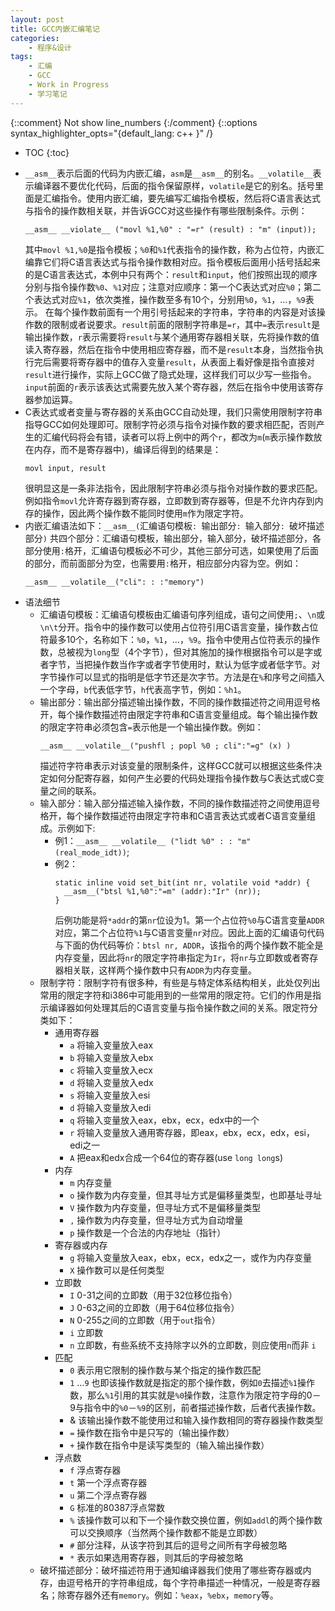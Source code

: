 ```yaml
---
layout: post
title: GCC内嵌汇编笔记
categories:
    - 程序&设计
tags:
    - 汇编
    - GCC
    - Work in Progress
    - 学习笔记
---
```


{::comment} Not show line_numbers {:/comment}
{::options syntax_highlighter_opts="{default_lang: c++ \}" /}

* TOC
{:toc}

- `__asm__`表示后面的代码为内嵌汇编，`asm`是`__asm__`的别名。`__volatile__`表示编译器不要优化代码，后面的指令保留原样，`volatile`是它的别名。括号里面是汇编指令。使用内嵌汇编，要先编写汇编指令模板，然后将C语言表达式与指令的操作数相关联，并告诉GCC对这些操作有哪些限制条件。示例：
  ```
  __asm__ __violate__ ("movl %1,%0" : "=r" (result) : "m" (input));
  ```
  其中`movl %1,%0`是指令模板；`%0`和`%1`代表指令的操作数，称为占位符，内嵌汇编靠它们将C语言表达式与指令操作数相对应。指令模板后面用小括号括起来的是C语言表达式，本例中只有两个：`result`和`input`，他们按照出现的顺序分别与指令操作数`%0`、`%1`对应；注意对应顺序：第一个C表达式对应`%0`；第二个表达式对应`%1`，依次类推，操作数至多有10个，分别用`%0`，`%1`，…，`%9`表示。 在每个操作数前面有一个用引号括起来的字符串，字符串的内容是对该操作数的限制或者说要求。`result`前面的限制字符串是`=r`，其中`=`表示`result`是输出操作数，`r`表示需要将`result`与某个通用寄存器相关联，先将操作数的值读入寄存器，然后在指令中使用相应寄存器，而不是`result`本身，当然指令执行完后需要将寄存器中的值存入变量`result`，从表面上看好像是指令直接对`result`进行操作，实际上GCC做了隐式处理，这样我们可以少写一些指令。`input`前面的`r`表示该表达式需要先放入某个寄存器，然后在指令中使用该寄存器参加运算。 
- C表达式或者变量与寄存器的关系由GCC自动处理，我们只需使用限制字符串指导GCC如何处理即可。限制字符必须与指令对操作数的要求相匹配，否则产生的汇编代码将会有错，读者可以将上例中的两个`r`，都改为`m`(`m`表示操作数放在内存，而不是寄存器中)，编译后得到的结果是：
  ```
  movl input, result
  ```
  很明显这是一条非法指令，因此限制字符串必须与指令对操作数的要求匹配。例如指令`movl`允许寄存器到寄存器，立即数到寄存器等，但是不允许内存到内存的操作，因此两个操作数不能同时使用`m`作为限定字符。
- 内嵌汇编语法如下：`__asm__(`汇编语句模板`: `输出部分`: `输入部分`: `破坏描述部分`)`
  共四个部分：汇编语句模板，输出部分，输入部分，破坏描述部分，各部分使用`:`格开，汇编语句模板必不可少，其他三部分可选，如果使用了后面的部分，而前面部分为空，也需要用`:`格开，相应部分内容为空。例如：
  ```
  __asm__ __volatile__("cli": : :"memory")
  ```
- 语法细节
  - 汇编语句模板：汇编语句模板由汇编语句序列组成，语句之间使用`;`、`\n`或`\n\t`分开。指令中的操作数可以使用占位符引用C语言变量，操作数占位符最多10个，名称如下：`%0`，`%1`，…，`%9`。指令中使用占位符表示的操作数，总被视为`long`型（4个字节），但对其施加的操作根据指令可以是字或者字节，当把操作数当作字或者字节使用时，默认为低字或者低字节。对字节操作可以显式的指明是低字节还是次字节。方法是在`%`和序号之间插入一个字母，`b`代表低字节，`h`代表高字节，例如：`%h1`。
  - 输出部分：输出部分描述输出操作数，不同的操作数描述符之间用逗号格开，每个操作数描述符由限定字符串和C语言变量组成。每个输出操作数的限定字符串必须包含`=`表示他是一个输出操作数。例如：
    ```
    __asm__ __volatile__("pushfl ; popl %0 ; cli":"=g" (x) )
    ```
    描述符字符串表示对该变量的限制条件，这样GCC就可以根据这些条件决定如何分配寄存器，如何产生必要的代码处理指令操作数与C表达式或C变量之间的联系。
  - 输入部分：输入部分描述输入操作数，不同的操作数描述符之间使用逗号格开，每个操作数描述符由限定字符串和C语言表达式或者C语言变量组成。示例如下:
    - 例1：`__asm__ __volatile__ ("lidt %0" : : "m" (real_mode_idt))`;
    - 例2：
      ```
      static inline void set_bit(int nr, volatile void *addr) {
        __asm__("btsl %1,%0":"=m" (addr):"Ir" (nr));
      }
      ```
      后例功能是将`*addr`的第`nr`位设为1。第一个占位符`%0`与C语言变量`ADDR`对应，第二个占位符`%1`与C语言变量`nr`对应。因此上面的汇编语句代码与下面的伪代码等价：`btsl nr, ADDR`，该指令的两个操作数不能全是内存变量，因此将`nr`的限定字符串指定为`Ir`，将`nr`与立即数或者寄存器相关联，这样两个操作数中只有`ADDR`为内存变量。
  - 限制字符：限制字符有很多种，有些是与特定体系结构相关，此处仅列出常用的限定字符和i386中可能用到的一些常用的限定符。它们的作用是指示编译器如何处理其后的C语言变量与指令操作数之间的关系。限定符分类如下：
    - 通用寄存器
      - `a` 将输入变量放入eax
      - `b` 将输入变量放入ebx
      - `c` 将输入变量放入ecx
      - `d` 将输入变量放入edx
      - `s` 将输入变量放入esi
      - `d` 将输入变量放入edi
      - `q` 将输入变量放入eax，ebx，ecx，edx中的一个
      - `r` 将输入变量放入通用寄存器，即eax，ebx，ecx，edx，esi，edi之一
      - `A` 把eax和edx合成一个64位的寄存器(use `long long`s)
    - 内存
      - `m` 内存变量
      - `o` 操作数为内存变量，但其寻址方式是偏移量类型，也即基址寻址
      - `V` 操作数为内存变量，但寻址方式不是偏移量类型
      - `,` 操作数为内存变量，但寻址方式为自动增量
      - `p` 操作数是一个合法的内存地址（指针）
    - 寄存器或内存
      - `g` 将输入变量放入eax，ebx，ecx，edx之一，或作为内存变量
      - `X` 操作数可以是任何类型
    - 立即数
      - `I` 0-31之间的立即数（用于32位移位指令）
      - `J` 0-63之间的立即数（用于64位移位指令）
      - `N` 0-255之间的立即数（用于`out`指令）
      - `i` 立即数
      - `n` 立即数，有些系统不支持除字以外的立即数，则应使用`n`而非 `i`
    - 匹配
      - `0` 表示用它限制的操作数与某个指定的操作数匹配
      - `1` ...`9` 也即该操作数就是指定的那个操作数，例如`0`去描述`%1`操作数，那么`%1`引用的其实就是`%0`操作数，注意作为限定符字母的0－9与指令中的`%0`－`%9`的区别，前者描述操作数，后者代表操作数。
      - & 该输出操作数不能使用过和输入操作数相同的寄存器操作数类型
      - `=` 操作数在指令中是只写的（输出操作数）
      - `+` 操作数在指令中是读写类型的（输入输出操作数）
    - 浮点数
      - `f` 浮点寄存器
      - `t` 第一个浮点寄存器
      - `u` 第二个浮点寄存器
      - `G` 标准的80387浮点常数
      - `%` 该操作数可以和下一个操作数交换位置，例如`addl`的两个操作数可以交换顺序（当然两个操作数都不能是立即数）
      - `#` 部分注释，从该字符到其后的逗号之间所有字母被忽略
      - `*` 表示如果选用寄存器，则其后的字母被忽略
  - 破坏描述部分：破坏描述符用于通知编译器我们使用了哪些寄存器或内存，由逗号格开的字符串组成，每个字符串描述一种情况，一般是寄存器名；除寄存器外还有`memory`。例如：`%eax`，`%ebx`，`memory`等。

